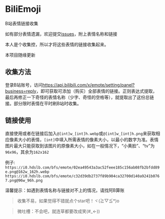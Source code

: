# BiliEmoji
 B站表情链接收集
 
如有部分表情遗漏，欢迎提交[issues](https://github.com/lrhtony/biliEmoji/issues)，附上表情名称和链接

本人是个收集控，所以才将这些表情的链接收集起来。

本项目随缘更新

## 收集方法
登录B站账号，访问<https://api.bilibili.com/x/emote/setting/panel?business=reply>，即可获取可添加（购买）全部表情的链接。正则表达式提取，最后再修正一下奇怪的表情名称（少字、奇怪的空格等），就提取出了这份总链接。部分限时表情在平时刷B站时收集。

## 链接使用
直接使用或者在链接后加入`@[int]w_[int]h.webp`或`@[int]w_[int]h.png`来获取相应像素大小的表情，`[int]`中填入所需表情的像素大小，以最小的数字为准。表情图片最大只能获取到该图片的原像素大小，如在一般情况下，“小黄脸”、“tv”为`96x96`，其余为`162x162`

例子:
`https://i0.hdslb.com/bfs/emote/02ea49543a3ac52feee185c156ab08fb2bfdd89e.png@162w_162h.webp`
`https://i0.hdslb.com/bfs/emote/c32d39db2737f89b904ca32700d140a9241b0767.png@96w_96h.png`

温馨提示：如遇到表情名称与链接对不上的情况，请找阿B算账

> 收集不易，如果觉得不错就点个star吧！ヾ(≧▽≦*)o

> 微吐槽：不会吧，就连草都要改成笑(#_<-))
